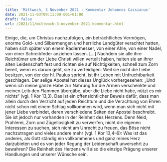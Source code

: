 ```yaml
---
title: 'Mittwoch, 3 November 2021 : Kommentar Johannes Cassianus'
date: 2021-11-03T09:11:00.001+01:00
draft: false
url: /2021/11/mittwoch-3-november-2021-kommentar.html
---
```


Einige, die, um Christus nachzufolgen, ein beträchtliches Vermögen, enorme Gold- und Silbermengen und herrliche Landgüter verachtet hatten, haben sich später von einem Radiermesser, von einer Ahle, von einer Nadel, von einer Schreibfeder anziehen lassen. \[…\] Nachdem sie alle ihre Reichtümer um der Liebe Christi willen verteilt haben, halten sie an ihrer alten Leidenschaft fest und richten sie auf Nichtigkeiten, schnell zum Zorn bereit, wenn es darum geht, sie zu verteidigen. Weil sie nicht die Liebe besitzen, von der der hl. Paulus spricht, ist ihr Leben mit Unfruchtbarkeit geschlagen. Der selige Apostel hat dieses Unglück vorhergesehen: „Und wenn ich meine ganze Habe zur Nahrung für die Armen verschenkte und meinen Leib den Flammen übergäbe, aber die Liebe nicht habe, nützt es mir nichts“ (vgl. 1 Kor 13,3). Das ist ein offensichtlicher Beweis dafür, dass man allein durch den Verzicht auf jeden Reichtum und die Verachtung von Ehren nicht schon mit einem Schlag vollkommen wird, wenn man sich nicht mit jener Liebe verbindet, deren verschiedene Seiten der Apostel beschreibt. Sie ist jedoch nur vorhanden in der Reinheit des Herzens. Denn Neid, Prahlerei, Zorn und Zügellosigkeit zu verwerfen, nicht die eigenen Interessen zu suchen, sich nicht am Unrecht zu freuen, das Böse nicht nachzutragen und vieles andere mehr (vgl. 1 Kor 13,4–6): Was ist das anderes, als Gott ständig ein vollkommenes und ganz reines Herz darzubieten und es von jeder Regung der Leidenschaft unversehrt zu bewahren? Die Reinheit des Herzens will also die einzige Prägung unserer Handlungen und unserer Wünsche sein.